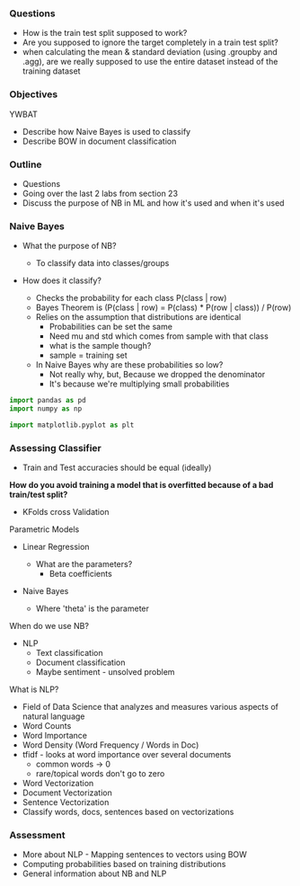 
### Questions
* How is the train test split supposed to work?
* Are you supposed to ignore the target completely in a train test split?
* when calculating the mean & standard deviation  (using .groupby and .agg), are we really supposed to use the entire dataset instead of the training dataset

### Objectives
YWBAT
* Describe how Naive Bayes is used to classify
* Describe BOW in document classification

### Outline
* Questions
* Going over the last 2 labs from section 23
* Discuss the purpose of NB in ML and how it's used and when it's used

### Naive Bayes
* What the purpose of NB?
    * To classify data into classes/groups

* How does it classify?
    * Checks the probability for each class P(class | row)
    * Bayes Theorem is (P(class | row) = P(class) * P(row | class)) / P(row)
    * Relies on the assumption that distributions are identical
        * Probabilities can be set the same
        * Need mu and std which comes from sample with that class
        * what is the sample though?
        * sample = training set
    * In Naive Bayes why are these probabilities so low?
        * Not really why, but, Because we dropped the denominator
        * It's because we're multiplying small probabilities


```python
import pandas as pd
import numpy as np

import matplotlib.pyplot as plt
```

### Assessing Classifier
- Train and Test accuracies should be equal (ideally)


**How do you avoid training a model that is overfitted because of a bad train/test split?**
- KFolds cross Validation

Parametric Models
- Linear Regression
    - What are the parameters? 
        * Beta coefficients 

- Naive Bayes
    - Where 'theta' is the parameter

When do we use NB?
- NLP
    - Text classification
    - Document classification
    - Maybe sentiment - unsolved problem
    
    
What is NLP?
- Field of Data Science that analyzes and measures various aspects of natural language
- Word Counts
- Word Importance
- Word Density (Word Frequency / Words in Doc)
- tfidf - looks at word importance over several documents
    - common words -> 0
    - rare/topical words don't go to zero
 - Word Vectorization
 - Document Vectorization
 - Sentence Vectorization
 - Classify words, docs, sentences based on vectorizations

### Assessment
* More about NLP - Mapping sentences to vectors using BOW
* Computing probabilities based on training distributions
* General information about NB and NLP
